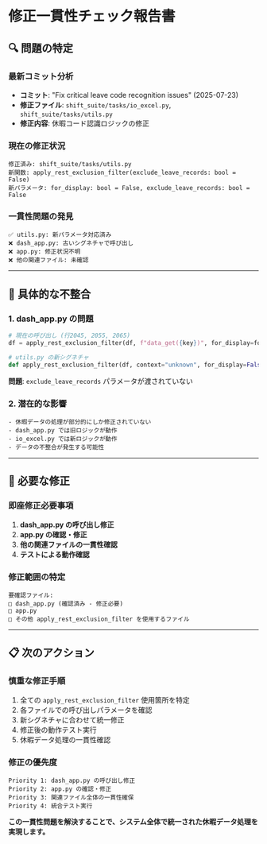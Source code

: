 # 修正一貫性チェック報告書

## 🔍 **問題の特定**

### **最新コミット分析**
- **コミット**: "Fix critical leave code recognition issues" (2025-07-23)
- **修正ファイル**: `shift_suite/tasks/io_excel.py`, `shift_suite/tasks/utils.py`
- **修正内容**: 休暇コード認識ロジックの修正

### **現在の修正状況**
```
修正済み: shift_suite/tasks/utils.py
新関数: apply_rest_exclusion_filter(exclude_leave_records: bool = False)
新パラメータ: for_display: bool = False, exclude_leave_records: bool = False
```

### **一貫性問題の発見**
```
✅ utils.py: 新パラメータ対応済み
❌ dash_app.py: 古いシグネチャで呼び出し
❌ app.py: 修正状況不明
❌ 他の関連ファイル: 未確認
```

---

## 🚨 **具体的な不整合**

### **1. dash_app.py の問題**
```python
# 現在の呼び出し (行2045, 2055, 2065)
df = apply_rest_exclusion_filter(df, f"data_get({key})", for_display=for_display)

# utils.py の新シグネチャ
def apply_rest_exclusion_filter(df, context="unknown", for_display=False, exclude_leave_records=False)
```

**問題**: `exclude_leave_records` パラメータが渡されていない

### **2. 潜在的な影響**
```
- 休暇データの処理が部分的にしか修正されていない
- dash_app.py では旧ロジックが動作
- io_excel.py では新ロジックが動作  
- データの不整合が発生する可能性
```

---

## 🎯 **必要な修正**

### **即座修正必要事項**
1. **dash_app.py の呼び出し修正**
2. **app.py の確認・修正**  
3. **他の関連ファイルの一貫性確認**
4. **テストによる動作確認**

### **修正範囲の特定**
```
要確認ファイル:
□ dash_app.py (確認済み - 修正必要)
□ app.py
□ その他 apply_rest_exclusion_filter を使用するファイル
```

---

## 📋 **次のアクション**

### **慎重な修正手順**
1. 全ての `apply_rest_exclusion_filter` 使用箇所を特定
2. 各ファイルでの呼び出しパラメータを確認
3. 新シグネチャに合わせて統一修正
4. 修正後の動作テスト実行
5. 休暇データ処理の一貫性確認

### **修正の優先度**
```
Priority 1: dash_app.py の呼び出し修正
Priority 2: app.py の確認・修正
Priority 3: 関連ファイル全体の一貫性確保
Priority 4: 統合テスト実行
```

**この一貫性問題を解決することで、システム全体で統一された休暇データ処理を実現します。**